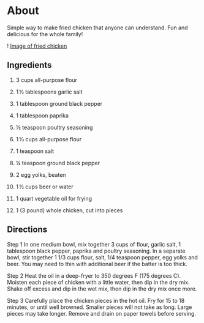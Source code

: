 # About
Simple way to make fried chicken that anyone can understand. Fun and delicious for the whole family!

! [Image of fried chicken](friedchicken-jpeg)


## Ingredients
1. 3 cups all-purpose flour

2. 1 ½ tablespoons garlic salt

3. 1 tablespoon ground black pepper

4. 1 tablespoon paprika

5. ½ teaspoon poultry seasoning

6. 1 ⅓ cups all-purpose flour

7. 1 teaspoon salt

8. ¼ teaspoon ground black pepper

9. 2 egg yolks, beaten

10. 1 ½ cups beer or water

11. 1 quart vegetable oil for frying

12. 1 (3 pound) whole chicken, cut into pieces


## Directions
Step 1
In one medium bowl, mix together 3 cups of flour, garlic salt, 1 tablespoon black pepper, paprika and poultry seasoning. In a separate bowl, stir together 1 1/3 cups flour, salt, 1/4 teaspoon pepper, egg yolks and beer. You may need to thin with additional beer if the batter is too thick.

Step 2
Heat the oil in a deep-fryer to 350 degrees F (175 degrees C). Moisten each piece of chicken with a little water, then dip in the dry mix. Shake off excess and dip in the wet mix, then dip in the dry mix once more.

Step 3
Carefully place the chicken pieces in the hot oil. Fry for 15 to 18 minutes, or until well browned. Smaller pieces will not take as long. Large pieces may take longer. Remove and drain on paper towels before serving.
